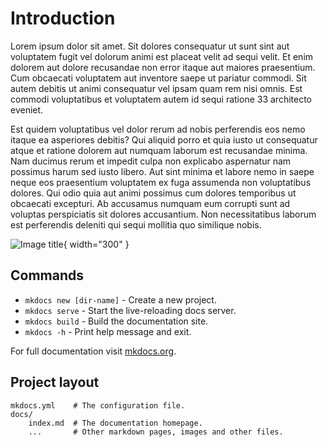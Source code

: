 # Introduction

Lorem ipsum dolor sit amet. Sit dolores consequatur ut sunt sint aut voluptatem fugit vel dolorum animi est placeat velit ad sequi velit. Et enim dolorem aut dolore recusandae non error itaque aut maiores praesentium. Cum obcaecati voluptatem aut inventore saepe ut pariatur commodi. Sit autem debitis ut animi consequatur vel ipsam quam rem nisi omnis. Est commodi voluptatibus et voluptatem autem id sequi ratione 33 architecto eveniet.

Est quidem voluptatibus vel dolor rerum ad nobis perferendis eos nemo itaque ea asperiores debitis? Qui aliquid porro et quia iusto ut consequatur atque et ratione dolorem aut numquam laborum est recusandae minima. Nam ducimus rerum et impedit culpa non explicabo aspernatur nam possimus harum sed iusto libero. Aut sint minima et labore nemo in saepe neque eos praesentium voluptatem ex fuga assumenda non voluptatibus dolores. Qui odio quia aut animi possimus cum dolores temporibus ut obcaecati excepturi. Ab accusamus numquam eum corrupti sunt ad voluptas perspiciatis sit dolores accusantium. Non necessitatibus laborum est perferendis deleniti qui sequi mollitia quo similique nobis.

![Image title](https://media.defense.gov/2014/Mar/11/2000783826/-1/-1/0/140310-F-NG006-007.JPG){ width="300" }

## Commands

* `mkdocs new [dir-name]` - Create a new project.
* `mkdocs serve` - Start the live-reloading docs server.
* `mkdocs build` - Build the documentation site.
* `mkdocs -h` - Print help message and exit.

For full documentation visit [mkdocs.org](https://www.mkdocs.org).

## Project layout

    mkdocs.yml    # The configuration file.
    docs/
        index.md  # The documentation homepage.
        ...       # Other markdown pages, images and other files.

